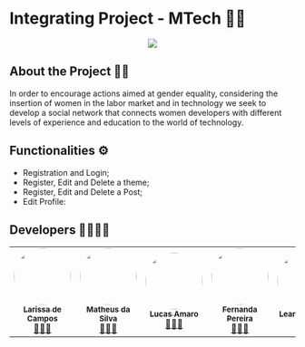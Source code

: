 <h1> Integrating Project - MTech 👩‍💻 </h1>

<div align = "center"> <img  src= "https://i.imgur.com/xxOubDa.png"/> </div>

<h2> About the Project 👩‍💻</h2>

<p> In order to encourage actions aimed at gender equality, considering the insertion of women in the labor market and in
technology we seek to develop a social network that connects women developers with different levels of experience and education to the world of technology. </p>

<h2> Functionalities ⚙️ </h2>

<ul>

  <li>Registration and Login;</li>
  <li>Register, Edit and Delete a theme;</li>
  <li>Register, Edit and Delete a Post;</li>
  <li>Edit Profile:</li>
 
 </ul>
 
 <h2> Developers 👩‍💻👨‍💻</h2>
 
<table>
  <tr>
    <td align="center"><a href="https://github.com/larissadecampos"><img style="border-radius: 50%;" src="https://i.imgur.com/W5SIwbS.jpg" width="100px;" alt=""/><br /><sub><b>Larissa de Campos</b></sub></a><br /><a href="https://github.com/larissadecampos" title="GitHub Lari">👩🏻‍💻</a></td> 
    <td align="center"><a href="https://github.com/Matth998"><img style="border-radius: 50%;" src="https://i.imgur.com/dc7aGhV.jpg" width="100px;" alt=""/><br /><sub><b>Matheus da Silva</b></sub></a><br /><a href="https://github.com/Matth998" title="GitHub Matth">👨🏽‍💻</a></td>
    <td align="center"><a href="https://github.com/LucasHerculanoAmaro"><img style="border-radius: 50%;" src="https://i.imgur.com/G2uIv9i.jpg" width="100px;" alt=""/><br /><sub><b>Lucas Amaro</b></sub></a><br /><a href="https://github.com/LucasHerculanoAmaro" title="GitHub Lucas">👨🏾‍💻</a></td>
    <td align="center"><a href="https://github.com/Fernandak"><img style="border-radius: 50%;" src="https://i.imgur.com/CboTrCI.jpg" width="100px;" alt=""/><br /><sub><b>Fernanda Pereira</b></sub></a><br /><a href="https://github.com/Fernandak" title="GitHub Fernanda">👩🏽‍💻</a></td>
    <td align="center"><a href="https://github.com/leandrocasio"><img style="border-radius: 50%;" src="https://i.imgur.com/8AxDjSg.jpg" width="100px;" alt=""/><br /><sub><b>Leandro Casio</b></sub></a><br /><a href="https://github.com/leandrocasio" title="GitHub Leandro">👨🏻‍💻</a></td> 
    <td align="center"><a href="https://github.com/Marcosdalves"><img style="border-radius: 50%;" src="https://i.imgur.com/G2pkCaK.jpg" width="100px;" alt=""/><br /><sub><b>Marcos Alves</b></sub></a><br /><a href="https://github.com/Marcosdalves" title="GitHub Marcos">👨🏻‍💻</a></td>
    <td align="center"><a href="https://github.com/leehfreitas"><img style="border-radius: 50%;" src="https://i.imgur.com/reONBdt.jpg" width="100px;" alt=""/><br /><sub><b>Leticia Freitas</b></sub></a><br /><a href="https://github.com/leehfreitas" title="GitHub Leh">👩🏻‍💻</a></td>
    
  </tr>
 
</table>
